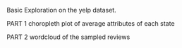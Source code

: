 Basic Exploration on the yelp dataset.

PART 1 choropleth plot of average attributes of each state

PART 2 wordcloud of the sampled reviews
